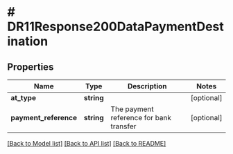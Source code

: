 # # DR11Response200DataPaymentDestination

## Properties

Name | Type | Description | Notes
------------ | ------------- | ------------- | -------------
**at_type** | **string** |  | [optional]
**payment_reference** | **string** | The payment reference for bank transfer | [optional]

[[Back to Model list]](../../README.md#models) [[Back to API list]](../../README.md#endpoints) [[Back to README]](../../README.md)
